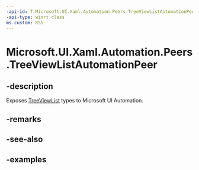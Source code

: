 ```yaml
---
-api-id: T:Microsoft.UI.Xaml.Automation.Peers.TreeViewListAutomationPeer
-api-type: winrt class
ms.custom: RS5
---
```

<!-- Class syntax.
public class TreeViewListAutomationPeer : SelectorAutomationPeer, SelectorAutomationPeer
-->

# Microsoft.UI.Xaml.Automation.Peers.TreeViewListAutomationPeer

## -description

Exposes [TreeViewList](../microsoft.ui.xaml.controls/treeviewlist.md) types to Microsoft UI Automation.

## -remarks

## -see-also

## -examples
